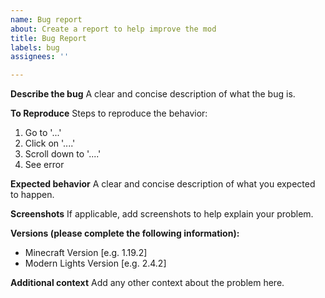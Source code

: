 ```yaml
---
name: Bug report
about: Create a report to help improve the mod
title: Bug Report
labels: bug
assignees: ''

---
```


**Describe the bug**
A clear and concise description of what the bug is.

**To Reproduce**
Steps to reproduce the behavior:
1. Go to '...'
2. Click on '....'
3. Scroll down to '....'
4. See error

**Expected behavior**
A clear and concise description of what you expected to happen.

**Screenshots**
If applicable, add screenshots to help explain your problem.

**Versions (please complete the following information):**
- Minecraft Version [e.g. 1.19.2]
- Modern Lights Version [e.g. 2.4.2]

**Additional context**
Add any other context about the problem here.
